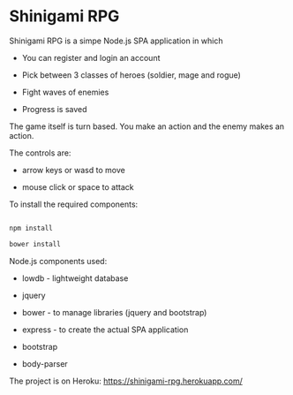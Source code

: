 # Shinigami RPG



Shinigami RPG is a simpe Node.js SPA application in which



 * You can register and login an account

 * Pick between 3 classes of heroes (soldier, mage and rogue)

 * Fight waves of enemies

 * Progress is saved





The game itself is turn based. You make an action and the enemy makes an action.



The controls are:



 * arrow keys or wasd to move

 * mouse click or space to attack



To install the required components:

```javascript

npm install

bower install

```



Node.js components used:



 * lowdb - lightweight database

 * jquery

 * bower - to manage libraries (jquery and bootstrap)

 * express - to create the actual SPA application

 * bootstrap

 * body-parser




The project is on Heroku: https://shinigami-rpg.herokuapp.com/
